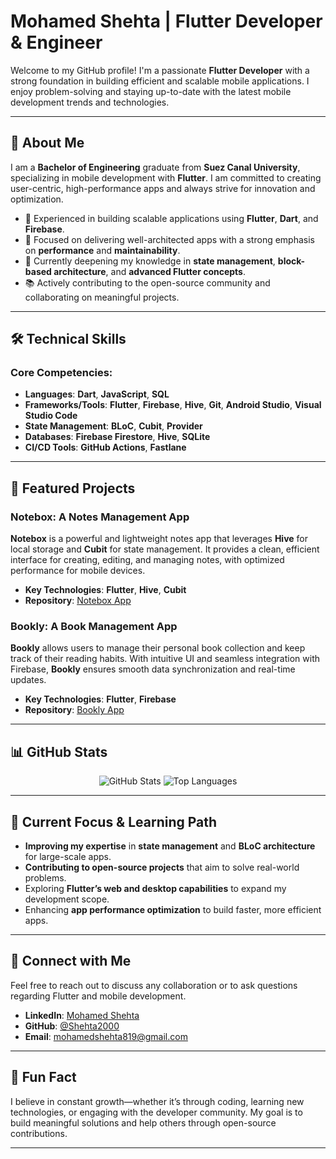 # Mohamed Shehta | Flutter Developer & Engineer

Welcome to my GitHub profile! I'm a passionate **Flutter Developer** with a strong foundation in building efficient and scalable mobile applications. I enjoy problem-solving and staying up-to-date with the latest mobile development trends and technologies.

---

## 🌟 About Me

I am a **Bachelor of Engineering** graduate from **Suez Canal University**, specializing in mobile development with **Flutter**. I am committed to creating user-centric, high-performance apps and always strive for innovation and optimization.

- 💼 Experienced in building scalable applications using **Flutter**, **Dart**, and **Firebase**.
- 🔄 Focused on delivering well-architected apps with a strong emphasis on **performance** and **maintainability**.
- 🌱 Currently deepening my knowledge in **state management**, **block-based architecture**, and **advanced Flutter concepts**.
- 📚 Actively contributing to the open-source community and collaborating on meaningful projects.

---

## 🛠️ Technical Skills

### Core Competencies:

- **Languages**: **Dart**, **JavaScript**, **SQL**
- **Frameworks/Tools**: **Flutter**, **Firebase**, **Hive**, **Git**, **Android Studio**, **Visual Studio Code**
- **State Management**: **BLoC**, **Cubit**, **Provider**
- **Databases**: **Firebase Firestore**, **Hive**, **SQLite**
- **CI/CD Tools**: **GitHub Actions**, **Fastlane**

---

## 💼 Featured Projects

### **Notebox: A Notes Management App**
**Notebox** is a powerful and lightweight notes app that leverages **Hive** for local storage and **Cubit** for state management. It provides a clean, efficient interface for creating, editing, and managing notes, with optimized performance for mobile devices.

- **Key Technologies**: **Flutter**, **Hive**, **Cubit**
- **Repository**: [Notebox App](https://github.com/Shehta2000/Notes-Application)

### **Bookly: A Book Management App**
**Bookly** allows users to manage their personal book collection and keep track of their reading habits. With intuitive UI and seamless integration with Firebase, **Bookly** ensures smooth data synchronization and real-time updates.

- **Key Technologies**: **Flutter**, **Firebase**
- **Repository**: [Bookly App](https://github.com/Shehta2000/Bookly)

---

## 📊 GitHub Stats

<p align="center">
  <img src="https://github-readme-stats.vercel.app/api?username=Shehta2000&show_icons=true&theme=tokyonight&hide_border=true" alt="GitHub Stats" />
  <img src="https://github-readme-stats.vercel.app/api/top-langs/?username=Shehta2000&theme=tokyonight&layout=compact&hide_border=true" alt="Top Languages"/>
</p>

---

## 🌱 Current Focus & Learning Path

- **Improving my expertise** in **state management** and **BLoC architecture** for large-scale apps.
- **Contributing to open-source projects** that aim to solve real-world problems.
- Exploring **Flutter’s web and desktop capabilities** to expand my development scope.
- Enhancing **app performance optimization** to build faster, more efficient apps.

---

## 🔗 Connect with Me

Feel free to reach out to discuss any collaboration or to ask questions regarding Flutter and mobile development.

- **LinkedIn**: [Mohamed Shehta](https://www.linkedin.com/in/mohamed-shehta-3b43051a4/)
- **GitHub**: [@Shehta2000](https://github.com/Shehta2000)
- **Email**: [mohamedshehta819@gmail.com](mailto:mohamedshehta819@gmail.com)

---

## 🎯 Fun Fact

I believe in constant growth—whether it’s through coding, learning new technologies, or engaging with the developer community. My goal is to build meaningful solutions and help others through open-source contributions.

---

